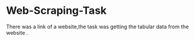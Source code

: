 # Web-Scraping-Task
There was a link of a website,the task was getting the tabular data from the website .
